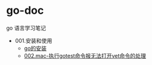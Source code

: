 # go-doc
go 语言学习笔记

- 001.安装和使用
    - [go的安装](./001.安装和使用/go的安装.md)
    - [002.mac-执行gotest命令报无法打开vet命令的处理](./001.安装和使用/002.mac-执行gotest命令报无法打开vet命令的处理.md)
